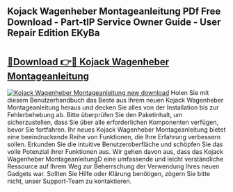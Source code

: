 ## Kojack Wagenheber Montageanleitung PDf Free Download - Part-tlP Service Owner Guide - User Repair Edition EKyBa

# <h2><a href="http://df7tq4.blite.top/?on=Kojack+Wagenheber+Montageanleitung">🔗Download 👉🔴 Kojack Wagenheber Montageanleitung</a></h2>

[![Kojack Wagenheber Montageanleitung new download](https://i.imgur.com/lujVjoI.png)](http://df7tq4.blite.top/?on=Kojack+Wagenheber+Montageanleitung)
Holen Sie mit diesem Benutzerhandbuch das Beste aus Ihrem neuen Kojack Wagenheber Montageanleitung heraus und decken Sie alles von der Installation bis zur Fehlerbehebung ab. Bitte überprüfen Sie den Paketinhalt, um sicherzustellen, dass Sie über alle erforderlichen Komponenten verfügen, bevor Sie fortfahren. Ihr neues Kojack Wagenheber Montageanleitung bietet eine beeindruckende Reihe von Funktionen, die Ihre Erfahrung verbessern sollen. Erkunden Sie die intuitive Benutzeroberfläche und schöpfen Sie das volle Potenzial ihrer Funktionen aus. Wir gehen davon aus, dass das Kojack Wagenheber MontageanleitungD eine umfassende und leicht verständliche Ressource auf Ihrem Weg zur Beherrschung der Verwendung Ihres neuen Gadgets war. Sollten Sie Hilfe oder Klärung benötigen, zögern Sie bitte nicht, unser Support-Team zu kontaktieren.
